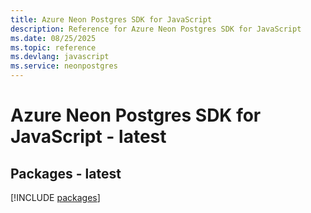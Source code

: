 ```yaml
---
title: Azure Neon Postgres SDK for JavaScript
description: Reference for Azure Neon Postgres SDK for JavaScript
ms.date: 08/25/2025
ms.topic: reference
ms.devlang: javascript
ms.service: neonpostgres
---
```

# Azure Neon Postgres SDK for JavaScript - latest
## Packages - latest
[!INCLUDE [packages](neon-postgres-index.md)]